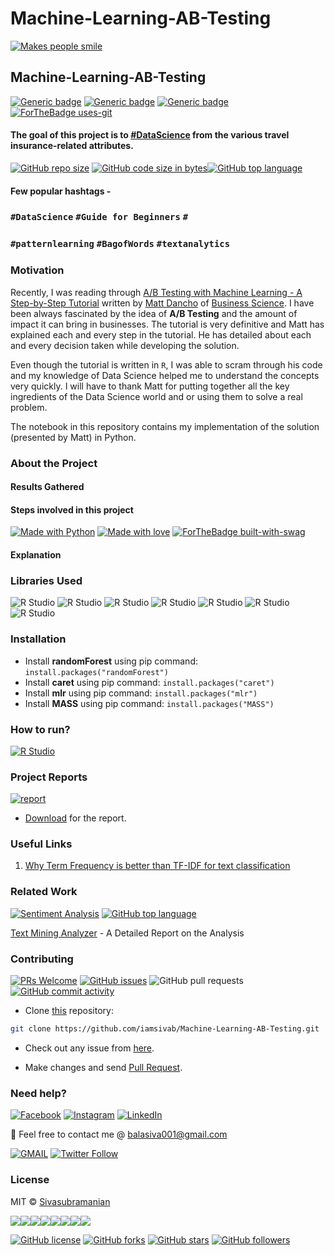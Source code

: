 # Machine-Learning-AB-Testing

[![Makes people smile](https://forthebadge.com/images/badges/makes-people-smile.svg)](https://github.com/iamsivab)
## Machine-Learning-AB-Testing

[![Generic badge](https://img.shields.io/badge/Datascience-Beginners-Red.svg?style=for-the-badge)](https://github.com/iamsivab/Machine-Learning-AB-Testing) 
[![Generic badge](https://img.shields.io/badge/LinkedIn-Connect-blue.svg?style=for-the-badge&logo=linkedin&logoColor=white)](https://www.linkedin.com/in/iamsivab/) [![Generic badge](https://img.shields.io/badge/Python-Language-blue.svg?style=for-the-badge)](https://github.com/iamsivab/Machine-Learning-AB-Testing) [![ForTheBadge uses-git](http://ForTheBadge.com/images/badges/uses-git.svg)](https://GitHub.com/)

#### The goal of this project is to [#DataScience](https://github.com/iamsivab/Machine-Learning-AB-Testing) from the various travel insurance-related attributes.

[![GitHub repo size](https://img.shields.io/github/repo-size/iamsivab/Machine-Learning-AB-Testing.svg?logo=github&style=social)](https://github.com/iamsivab) [![GitHub code size in bytes](https://img.shields.io/github/languages/code-size/iamsivab/Machine-Learning-AB-Testing.svg?logo=git&style=social)](https://github.com/iamsivab/)[![GitHub top language](https://img.shields.io/github/languages/top/iamsivab/Machine-Learning-AB-Testing.svg?logo=python&style=social)](https://github.com/iamsivab)

#### Few popular hashtags - 
### `#DataScience` `#Guide for Beginners` `#`
### `#patternlearning` `#BagofWords` `#textanalytics`

### Motivation

Recently, I was reading through [A/B Testing with Machine Learning - A Step-by-Step Tutorial](https://www.business-science.io/business/2019/03/11/ab-testing-machine-learning.html) written by [Matt Dancho](https://www.linkedin.com/in/mattdancho/) of [Business Science](https://www.business-science.io). I have been always fascinated by the idea of **A/B Testing** and the amount of impact it can bring in businesses. The tutorial is very definitive and Matt has explained each and every step in the tutorial. He has detailed about each and every decision taken while developing the solution. 

Even though the tutorial is written in `R`, I was able to scram through his code and my knowledge of Data Science helped me to understand the concepts very quickly. I will have to thank Matt for putting together all the key ingredients of the Data Science world and or using them to solve a real problem.  

The notebook in this repository contains my implementation of the solution (presented by Matt) in Python. 


### About the Project

#### Results Gathered

#### Steps involved in this project

[![Made with Python](https://forthebadge.com/images/badges/made-with-python.svg)](https://github.com/iamsivab/Machine-Learning-AB-Testing) [![Made with love](https://forthebadge.com/images/badges/built-with-love.svg)](https://www.linkedin.com/in/iamsivab/) [![ForTheBadge built-with-swag](http://ForTheBadge.com/images/badges/built-with-swag.svg)](https://www.linkedin.com/in/iamsivab/)

#### Explanation

### Libraries Used

![R Studio](https://img.shields.io/badge/R-dplyr-blue.svg?style=flat&logo=r&logoColor=white) 
![R Studio](https://img.shields.io/badge/R-stringr-blue.svg?style=flat&logo=r&logoColor=white)
![R Studio](https://img.shields.io/badge/R-readtext-blue.svg?style=flat&logo=r&logoColor=white) 
![R Studio](https://img.shields.io/badge/R-e1071-blue.svg?style=flat&logo=r&logoColor=white) 
![R Studio](https://img.shields.io/badge/R-mlr-blue.svg?style=flat&logo=r&logoColor=white)
![R Studio](https://img.shields.io/badge/R-caret-blue.svg?style=flat&logo=r&logoColor=white) 
![R Studio](https://img.shields.io/badge/R-randomForest-blue.svg?style=flat&logo=r&logoColor=white) 


### Installation

- Install **randomForest** using pip command: `install.packages("randomForest")`
- Install **caret** using pip command: `install.packages("caret")`
- Install **mlr** using pip command: `install.packages("mlr")`
- Install **MASS** using pip command: `install.packages("MASS")`

### How to run?

[![R Studio](https://img.shields.io/badge/R-clean_data.R.-lightgrey.svg?logo=R&style=social)](https://github.com/iamsivab/Machine-Learning-AB-Testing/tree/master/src)


### Project Reports

[![report](https://img.shields.io/static/v1.svg?label=Project&message=Report&logo=microsoft-word&style=social)](https://github.com/iamsivab/Machine-Learning-AB-Testing/blob/master/Sivasubramanian-Text%20Mining%20Report.pdf)

- [Download](https://github.com/iamsivab/Machine-Learning-AB-Testing/blob/master/Sivasubramanian-Text%20Mining%20Report.pdf) for the report.

### Useful Links

1. [Why Term Frequency is better than TF-IDF for text classification](https://www.quora.com/Why-does-TF-term-frequency-sometimes-give-better-F-scores-than-TF-IDF-does-for-text-classification)
 
### Related Work

[![Sentiment Analysis](https://img.shields.io/static/v1.svg?label=Text&message=Mining&color=lightgray&logo=linkedin&style=social&colorA=critical)](https://www.linkedin.com/in/iamsivab/) [![GitHub top language](https://img.shields.io/github/languages/top/iamsivab/Machine-Learning-AB-Testing.svg?logo=php&style=social)](https://github.com/iamsivab/)

[Text Mining Analyzer](https://github.com/iamsivab/Machine-Learning-AB-Testing) - A Detailed Report on the Analysis


### Contributing

[![PRs Welcome](https://img.shields.io/badge/PRs-welcome-brightgreen.svg?logo=github)](https://github.com/iamsivab/Machine-Learning-AB-Testing/pulls) [![GitHub issues](https://img.shields.io/github/issues/iamsivab/Machine-Learning-AB-Testing?logo=github)](https://github.com/iamsivab/Machine-Learning-AB-Testing/issues) ![GitHub pull requests](https://img.shields.io/github/issues-pr/viamsivab/Machine-Learning-AB-Testing?color=blue&logo=github) 
[![GitHub commit activity](https://img.shields.io/github/commit-activity/y/iamsivab/Machine-Learning-AB-Testing?logo=github)](https://github.com/iamsivab/Machine-Learning-AB-Testing/)

- Clone [this](https://github.com/iamsivab/Machine-Learning-AB-Testing/) repository: 

```bash
git clone https://github.com/iamsivab/Machine-Learning-AB-Testing.git
```

- Check out any issue from [here](https://github.com/iamsivab/Machine-Learning-AB-Testing/issues).

- Make changes and send [Pull Request](https://github.com/iamsivab/Machine-Learning-AB-Testing/pull).
 
### Need help?

[![Facebook](https://img.shields.io/static/v1.svg?label=follow&message=@iamsivab&color=9cf&logo=facebook&style=flat&logoColor=white&colorA=informational)](https://www.facebook.com/iamsivab)  [![Instagram](https://img.shields.io/static/v1.svg?label=follow&message=@iamsivab&color=grey&logo=instagram&style=flat&logoColor=white&colorA=critical)](https://www.instagram.com/iamsivab/) [![LinkedIn](https://img.shields.io/static/v1.svg?label=connect&message=@iamsivab&color=success&logo=linkedin&style=flat&logoColor=white&colorA=blue)](https://www.linkedin.com/in/iamsivab/)

:email: Feel free to contact me @ [balasiva001@gmail.com](https://mail.google.com/mail/)

[![GMAIL](https://img.shields.io/static/v1.svg?label=send&message=balasiva001@gmail.com&color=red&logo=gmail&style=social)](https://www.github.com/iamsivab) [![Twitter Follow](https://img.shields.io/twitter/follow/iamsivab?style=social)](https://twitter.com/iamsivab)


### License

MIT &copy; [Sivasubramanian](https://github.com/iamsivab/Machine-Learning-AB-Testing/blob/master/LICENSE)

[![](https://sourcerer.io/fame/iamsivab/iamsivab/Machine-Learning-AB-Testing/images/0)](https://sourcerer.io/fame/iamsivab/iamsivab/Machine-Learning-AB-Testing/links/0)[![](https://sourcerer.io/fame/iamsivab/iamsivab/Machine-Learning-AB-Testing/images/1)](https://sourcerer.io/fame/iamsivab/iamsivab/Machine-Learning-AB-Testing/links/1)[![](https://sourcerer.io/fame/iamsivab/iamsivab/Machine-Learning-AB-Testing/images/2)](https://sourcerer.io/fame/iamsivab/iamsivab/Machine-Learning-AB-Testing/links/2)[![](https://sourcerer.io/fame/iamsivab/iamsivab/Machine-Learning-AB-Testing/images/3)](https://sourcerer.io/fame/iamsivab/iamsivab/Machine-Learning-AB-Testing/links/3)[![](https://sourcerer.io/fame/iamsivab/iamsivab/Machine-Learning-AB-Testing/images/4)](https://sourcerer.io/fame/iamsivab/iamsivab/Machine-Learning-AB-Testing/links/4)[![](https://sourcerer.io/fame/iamsivab/iamsivab/Machine-Learning-AB-Testing/images/5)](https://sourcerer.io/fame/iamsivab/iamsivab/Machine-Learning-AB-Testing/links/5)[![](https://sourcerer.io/fame/iamsivab/iamsivab/Machine-Learning-AB-Testing/images/6)](https://sourcerer.io/fame/iamsivab/iamsivab/Machine-Learning-AB-Testing/links/6)[![](https://sourcerer.io/fame/iamsivab/iamsivab/Machine-Learning-AB-Testing/images/7)](https://sourcerer.io/fame/iamsivab/iamsivab/Machine-Learning-AB-Testing/links/7)


[![GitHub license](https://img.shields.io/github/license/iamsivab/Machine-Learning-AB-Testing.svg?style=social&logo=github)](https://github.com/iamsivab/Machine-Learning-AB-Testing/blob/master/LICENSE) 
[![GitHub forks](https://img.shields.io/github/forks/iamsivab/Machine-Learning-AB-Testing.svg?style=social)](https://github.com/iamsivab/Machine-Learning-AB-Testing/network) [![GitHub stars](https://img.shields.io/github/stars/iamsivab/Machine-Learning-AB-Testing.svg?style=social)](https://github.com/iamsivab/Machine-Learning-AB-Testing/stargazers) [![GitHub followers](https://img.shields.io/github/followers/iamsivab.svg?label=Follow&style=social)](https://github.com/iamsivab/)
